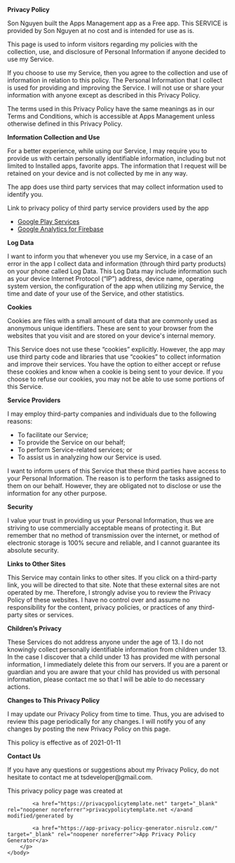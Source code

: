 <html>
	<body>
		<strong>Privacy Policy</strong>
		<p>
                  Son Nguyen built the Apps Management app as
                  a Free app. This SERVICE is provided by
                  Son Nguyen at no cost and is intended for use as
                  is.
                </p>
		<p>
                  This page is used to inform visitors regarding my
                  policies with the collection, use, and disclosure of Personal
                  Information if anyone decided to use my Service.
                </p>
		<p>
                  If you choose to use my Service, then you agree to
                  the collection and use of information in relation to this
                  policy. The Personal Information that I collect is
                  used for providing and improving the Service. I will not use or share your information with
                  anyone except as described in this Privacy Policy.
                </p>
		<p>
                  The terms used in this Privacy Policy have the same meanings
                  as in our Terms and Conditions, which is accessible at
                  Apps Management unless otherwise defined in this Privacy Policy.
                </p>
		<p>
			<strong>Information Collection and Use</strong>
		</p>
		<p>
                  For a better experience, while using our Service, I
                  may require you to provide us with certain personally
                  identifiable information, including but not limited to Installed apps, favorite apps. The information that
                  I request will be retained on your device and is not collected by me in any way.
                </p>
		<div>
			<p>
                    The app does use third party services that may collect
                    information used to identify you.
                  </p>
			<p>
                    Link to privacy policy of third party service providers used
                    by the app
                  </p>
			<ul>
				<li>
					<a href="https://www.google.com/policies/privacy/" target="_blank" rel="noopener noreferrer">Google Play Services</a>
				</li>
				<!---->
				<li>
					<a href="https://firebase.google.com/policies/analytics" target="_blank" rel="noopener noreferrer">Google Analytics for Firebase</a>
				</li>
				<!---->
				<!---->
				<!---->
				<!---->
				<!---->
				<!---->
				<!---->
				<!---->
				<!---->
				<!---->
				<!---->
				<!---->
				<!---->
				<!---->
				<!---->
				<!---->
				<!---->
				<!---->
				<!---->
				<!---->
				<!---->
				<!---->
			</ul>
		</div>
		<p>
			<strong>Log Data</strong>
		</p>
		<p>
                  I want to inform you that whenever you
                  use my Service, in a case of an error in the app
                  I collect data and information (through third party
                  products) on your phone called Log Data. This Log Data may
                  include information such as your device Internet Protocol
                  (“IP”) address, device name, operating system version, the
                  configuration of the app when utilizing my Service,
                  the time and date of your use of the Service, and other
                  statistics.
                </p>
		<p>
			<strong>Cookies</strong>
		</p>
		<p>
                  Cookies are files with a small amount of data that are
                  commonly used as anonymous unique identifiers. These are sent
                  to your browser from the websites that you visit and are
                  stored on your device's internal memory.
                </p>
		<p>
                  This Service does not use these “cookies” explicitly. However,
                  the app may use third party code and libraries that use
                  “cookies” to collect information and improve their services.
                  You have the option to either accept or refuse these cookies
                  and know when a cookie is being sent to your device. If you
                  choose to refuse our cookies, you may not be able to use some
                  portions of this Service.
                </p>
		<p>
			<strong>Service Providers</strong>
		</p>
		<p>
                  I may employ third-party companies and
                  individuals due to the following reasons:
                </p>
		<ul>
			<li>To facilitate our Service;</li>
			<li>To provide the Service on our behalf;</li>
			<li>To perform Service-related services; or</li>
			<li>To assist us in analyzing how our Service is used.</li>
		</ul>
		<p>
                  I want to inform users of this Service
                  that these third parties have access to your Personal
                  Information. The reason is to perform the tasks assigned to
                  them on our behalf. However, they are obligated not to
                  disclose or use the information for any other purpose.
                </p>
		<p>
			<strong>Security</strong>
		</p>
		<p>
                  I value your trust in providing us your
                  Personal Information, thus we are striving to use commercially
                  acceptable means of protecting it. But remember that no method
                  of transmission over the internet, or method of electronic
                  storage is 100% secure and reliable, and I cannot
                  guarantee its absolute security.
                </p>
		<p>
			<strong>Links to Other Sites</strong>
		</p>
		<p>
                  This Service may contain links to other sites. If you click on
                  a third-party link, you will be directed to that site. Note
                  that these external sites are not operated by me.
                  Therefore, I strongly advise you to review the
                  Privacy Policy of these websites. I have
                  no control over and assume no responsibility for the content,
                  privacy policies, or practices of any third-party sites or
                  services.
                </p>
		<p>
			<strong>Children’s Privacy</strong>
		</p>
		<p>
                  These Services do not address anyone under the age of 13.
                  I do not knowingly collect personally
                  identifiable information from children under 13. In the case
                  I discover that a child under 13 has provided
                  me with personal information, I immediately
                  delete this from our servers. If you are a parent or guardian
                  and you are aware that your child has provided us with
                  personal information, please contact me so that
                  I will be able to do necessary actions.
                </p>
		<p>
			<strong>Changes to This Privacy Policy</strong>
		</p>
		<p>
                  I may update our Privacy Policy from
                  time to time. Thus, you are advised to review this page
                  periodically for any changes. I will
                  notify you of any changes by posting the new Privacy Policy on
                  this page.
                </p>
		<p>This policy is effective as of 2021-01-11</p>
		<p>
			<strong>Contact Us</strong>
		</p>
		<p>
                  If you have any questions or suggestions about my
                  Privacy Policy, do not hesitate to contact me at tsdeveloper@gmail.com.
                </p>
		<p>This privacy policy page was created at 
					
			<a href="https://privacypolicytemplate.net" target="_blank" rel="noopener noreferrer">privacypolicytemplate.net </a>and modified/generated by 
					
			<a href="https://app-privacy-policy-generator.nisrulz.com/" target="_blank" rel="noopener noreferrer">App Privacy Policy Generator</a>
		</p>
	</body>
</html>
